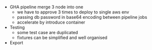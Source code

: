 

- GHA pipeline merge 3 node into one
	- we have to approve 3 times to deploy to single aws env
	- passing db password in base64 encoding between pipeline jobs
	- accelerate by introduce container
- Testing
	- some test case are duplicated
	- fixtures can be simplified and well organised
- Export 